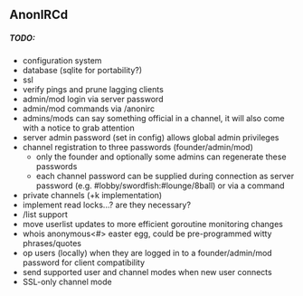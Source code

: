 AnonIRCd
--------
##### TODO:
- configuration system
- database (sqlite for portability?)
- ssl
- verify pings and prune lagging clients
- admin/mod login via server password
- admin/mod commands via /anonirc <args>
- admins/mods can say something official in a channel, it will also come with a notice to grab attention
- server admin password (set in config) allows global admin privileges
- channel registration to three passwords (founder/admin/mod)
  - only the founder and optionally some admins can regenerate these passwords
  - each channel password can be supplied during connection as server password (e.g. #lobby/swordfish:#lounge/8ball) or via a command
- private channels (+k implementation)
- implement read locks...? are they necessary?
- /list support
- move userlist updates to more efficient goroutine monitoring changes
- whois anonymous<#> easter egg, could be pre-programmed witty phrases/quotes
- op users (locally) when they are logged in to a founder/admin/mod password for client compatibility
- send supported user and channel modes when new user connects
- SSL-only channel mode
